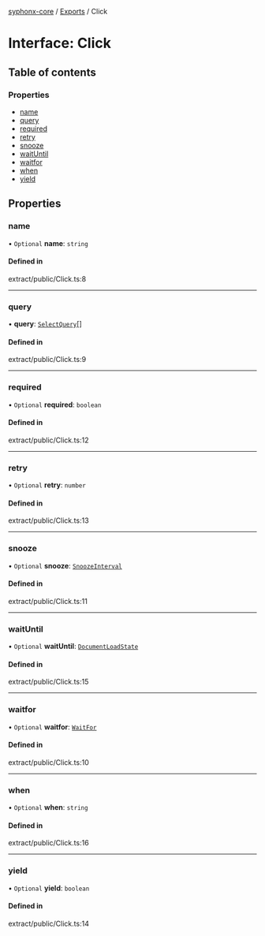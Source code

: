 [syphonx-core](../README.md) / [Exports](../modules.md) / Click

# Interface: Click

## Table of contents

### Properties

- [name](Click.md#name)
- [query](Click.md#query)
- [required](Click.md#required)
- [retry](Click.md#retry)
- [snooze](Click.md#snooze)
- [waitUntil](Click.md#waituntil)
- [waitfor](Click.md#waitfor)
- [when](Click.md#when)
- [yield](Click.md#yield)

## Properties

### name

• `Optional` **name**: `string`

#### Defined in

extract/public/Click.ts:8

___

### query

• **query**: [`SelectQuery`](../modules.md#selectquery)[]

#### Defined in

extract/public/Click.ts:9

___

### required

• `Optional` **required**: `boolean`

#### Defined in

extract/public/Click.ts:12

___

### retry

• `Optional` **retry**: `number`

#### Defined in

extract/public/Click.ts:13

___

### snooze

• `Optional` **snooze**: [`SnoozeInterval`](../modules.md#snoozeinterval)

#### Defined in

extract/public/Click.ts:11

___

### waitUntil

• `Optional` **waitUntil**: [`DocumentLoadState`](../modules.md#documentloadstate)

#### Defined in

extract/public/Click.ts:15

___

### waitfor

• `Optional` **waitfor**: [`WaitFor`](WaitFor.md)

#### Defined in

extract/public/Click.ts:10

___

### when

• `Optional` **when**: `string`

#### Defined in

extract/public/Click.ts:16

___

### yield

• `Optional` **yield**: `boolean`

#### Defined in

extract/public/Click.ts:14
